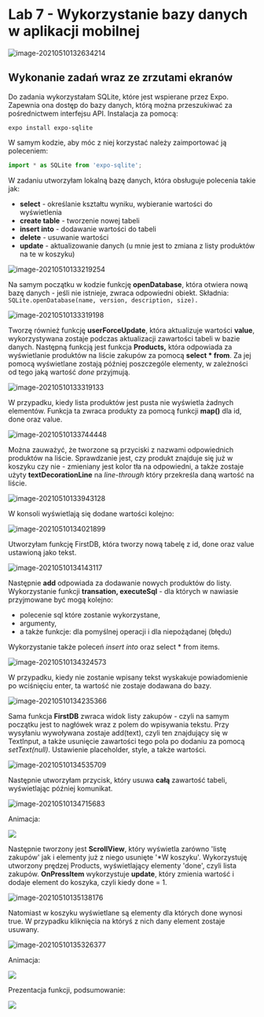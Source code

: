 # Lab 7 - Wykorzystanie bazy danych w aplikacji mobilnej

![image-20210510132634214](https://raw.githubusercontent.com/jagodalewandowska/aplikacje-mobilne-lewandowska-185ic/master/Lab7/screenshot/image-20210510132634214.png)

## Wykonanie zadań wraz ze zrzutami ekranów

Do zadania wykorzystałam SQLite, które jest wspierane przez Expo. Zapewnia ona dostęp do bazy danych, którą można przeszukiwać za pośrednictwem interfejsu API. Instalacja za pomocą:

```
expo install expo-sqlite
```

W samym kodzie, aby móc z niej korzystać należy zaimportować ją poleceniem:

```javascript
import * as SQLite from 'expo-sqlite';
```

W zadaniu utworzyłam lokalną bazę danych, która obsługuje polecenia takie jak:

- **select** - określanie kształtu wyniku, wybieranie wartości do wyświetlenia
- **create table** - tworzenie nowej tabeli
- **insert into** - dodawanie wartości do tabeli
- **delete** - usuwanie wartości
- **update** - aktualizowanie danych (u mnie jest to zmiana z listy produktów na te w koszyku)

![image-20210510133219254](https://raw.githubusercontent.com/jagodalewandowska/aplikacje-mobilne-lewandowska-185ic/master/Lab7/screenshot/image-20210510133119310.png)

Na samym początku w kodzie funkcję **openDatabase**, która otwiera nową bazę danych - jeśli nie istnieje, zwraca odpowiedni obiekt. Składnia: 
` SQLite.openDatabase(name, version, description, size). `

![image-20210510133319198](https://raw.githubusercontent.com/jagodalewandowska/aplikacje-mobilne-lewandowska-185ic/master/Lab7/screenshot/image-20210510133319198.png)

Tworzę również funkcję **userForceUpdate**, która aktualizuje wartości **value**, wykorzystywana zostaje podczas aktualizacji zawartości tabeli w bazie danych. Następną funkcją jest funkcja **Products,** która odpowiada za wyświetlanie produktów na liście zakupów za pomocą **select * from**. Za jej pomocą wyświetlane zostają później poszczególe elementy, w zależności od tego jaką wartość *done* przyjmują.

![image-20210510133319133](https://raw.githubusercontent.com/jagodalewandowska/aplikacje-mobilne-lewandowska-185ic/master/Lab7/screenshot/image-20210510133319133.png)

W przypadku, kiedy lista produktów jest pusta nie wyświetla żadnych elementów. Funkcja ta zwraca produkty za pomocą funkcji **map()** dla id, done oraz value. 

![image-20210510133744448](https://raw.githubusercontent.com/jagodalewandowska/aplikacje-mobilne-lewandowska-185ic/master/Lab7/screenshot/image-20210510133744448.png)

Można zauważyć, że tworzone są przyciski z nazwami odpowiednich produktów na liście. Sprawdzanie jest, czy produkt znajduje się już w koszyku czy nie - zmieniany jest kolor tła na odpowiedni, a także zostaje użyty **textDecorationLine** na *line-through* który przekreśla daną wartość na liście.

![image-20210510133943128](https://raw.githubusercontent.com/jagodalewandowska/aplikacje-mobilne-lewandowska-185ic/master/Lab7/screenshot/image-20210510133943128.png)

W konsoli wyświetlają się dodane wartości kolejno:

![image-20210510134021899](https://raw.githubusercontent.com/jagodalewandowska/aplikacje-mobilne-lewandowska-185ic/master/Lab7/screenshot/image-20210510134021899.png)

Utworzyłam funkcję FirstDB, która tworzy nową tabelę z id, done oraz value ustawioną jako tekst.

![image-20210510134143117](https://raw.githubusercontent.com/jagodalewandowska/aplikacje-mobilne-lewandowska-185ic/master/Lab7/screenshot/image-20210510134143117.png)

Następnie **add** odpowiada za dodawanie nowych produktów do listy. Wykorzystanie funkcji **transation, executeSql** - dla których w nawiasie przyjmowane być mogą kolejno:
- polecenie sql które zostanie wykorzystane, 
- argumenty, 
- a także funkcje: dla pomyślnej operacji i dla niepożądanej (błędu) 

Wykorzystanie także poleceń *insert into* oraz select * from items.

![image-20210510134324573](https://raw.githubusercontent.com/jagodalewandowska/aplikacje-mobilne-lewandowska-185ic/master/Lab7/screenshot/image-20210510134324573.png)

W przypadku, kiedy nie zostanie wpisany tekst wyskakuje powiadomienie po wciśnięciu enter, ta wartość nie zostaje dodawana do bazy.

![image-20210510134235366](https://raw.githubusercontent.com/jagodalewandowska/aplikacje-mobilne-lewandowska-185ic/master/Lab7/screenshot/image-20210510134235366.png)

Sama funkcja **FirstDB** zwraca widok listy zakupów - czyli na samym początku jest to nagłówek wraz z polem do wpisywania tekstu. Przy wysyłaniu wywoływana zostaje add(text), czyli ten znajdujący się w TextInput, a także usunięcie zawartości tego pola po dodaniu za pomocą *setText(null)*. Ustawienie placeholder, style, a także wartości.

![image-20210510134535709](https://raw.githubusercontent.com/jagodalewandowska/aplikacje-mobilne-lewandowska-185ic/master/Lab7/screenshot/image-20210510134535709.png)

Następnie utworzyłam przycisk, który usuwa **całą** zawartość tabeli, wyświetlając później komunikat. 

![image-20210510134715683](https://raw.githubusercontent.com/jagodalewandowska/aplikacje-mobilne-lewandowska-185ic/master/Lab7/screenshot/image-20210510134715683.png)

Animacja:

![](https://github.com/jagodalewandowska/aplikacje-mobilne-lewandowska-185ic/blob/master/Lab7/screenshot/deleteall.gif?raw=true)

Następnie tworzony jest **ScrollView**, który wyświetla zarówno 'listę zakupów' jak i elementy już z niego usunięte '*W koszyku'. Wykorzystuję utworzony prędzej Products, wyświetlający elementy 'done', czyli lista zakupów. **OnPressItem** wykorzystuje **update**, który zmienia wartość i dodaje element do koszyka, czyli kiedy done = 1.

![image-20210510135138176](https://raw.githubusercontent.com/jagodalewandowska/aplikacje-mobilne-lewandowska-185ic/master/Lab7/screenshot/image-20210510135138176.png)

Natomiast w koszyku wyświetlane są elementy dla których done wynosi true. W przypadku kliknięcia na któryś z nich dany element zostaje usuwany.

![image-20210510135326377](https://raw.githubusercontent.com/jagodalewandowska/aplikacje-mobilne-lewandowska-185ic/master/Lab7/screenshot/image-20210510135326377.png)

Animacja:

![](https://raw.githubusercontent.com/jagodalewandowska/aplikacje-mobilne-lewandowska-185ic/master/Lab7/screenshot/deleteone.gif)

Prezentacja funkcji, podsumowanie:

![](https://raw.githubusercontent.com/jagodalewandowska/aplikacje-mobilne-lewandowska-185ic/master/Lab7/screenshot/1and2.gif)